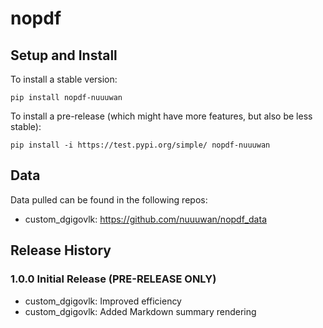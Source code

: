 
# nopdf

## Setup and Install

To install a stable version:

```
pip install nopdf-nuuuwan
```

To install a pre-release (which might have more features, but also be
less stable):

```
pip install -i https://test.pypi.org/simple/ nopdf-nuuuwan
```

## Data

Data pulled can be found in the following repos:

* custom_dgigovlk: https://github.com/nuuuwan/nopdf_data

## Release History

### 1.0.0 Initial Release (PRE-RELEASE ONLY)

* custom_dgigovlk: Improved efficiency
* custom_dgigovlk: Added Markdown summary rendering
